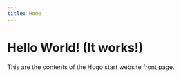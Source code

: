 ```yaml
---
title: Home
---
```


# Hello World! (It works!)

This are the contents of the Hugo start website front page.

